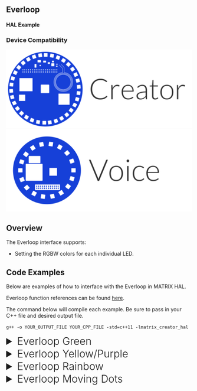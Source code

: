 <h2 style="padding-top:0">Everloop</h2>
<h4 style="padding-top:0">HAL Example</h4>

### Device Compatibility

<img class="creator-compatibility-icon" src="../../img/creator-icon.svg">
<img class="voice-compatibility-icon" src="../../img/voice-icon.svg">

## Overview

The Everloop interface supports:

- Setting the RGBW colors for each individual LED.

## Code Examples

Below are examples of how to interface with the Everloop in MATRIX HAL.

Everloop function references can be found [here](/matrix-hal/reference/everloop).

The command below will compile each example. Be sure to pass in your C++ file and desired output file.

```language-cpp
g++ -o YOUR_OUTPUT_FILE YOUR_CPP_FILE -std=c++11 -lmatrix_creator_hal
```

<details>
<summary style="font-size: 1.75rem; font-weight: 300;">Everloop Green</summary>
The following section shows how to set the Everloop to green. You can download this example <a href="https://raw.githubusercontent.com/matrix-io/matrix-hal-examples/master/everloop/everloop_green.cpp" target="_blank">here</a>.

<h4 style="padding-top:0">Result</h4>

![](/matrix-hal/img/everloop_green.jpg)

<details open>
<summary style="font-size: 1.5rem; font-weight: 300;">Include Statements</summary>
To begin working with the Everloop you need to include these header files.

```language-cpp
// System calls
#include <unistd.h>
// Input/output streams and functions
#include <iostream>

// Interfaces with Everloop
#include "matrix_hal/everloop.h"
// Holds data for Everloop
#include "matrix_hal/everloop_image.h"
// Communicates with MATRIX device
#include "matrix_hal/matrixio_bus.h"
```

</details>

<details open>
<summary style="font-size: 1.5rem; font-weight: 300;">Initial Setup</summary>
You'll then need to setup `MatrixIOBus` in order to communicate with the hardware on your MATRIX device.

```language-cpp
int main() {
  // Create MatrixIOBus object for hardware communication
  matrix_hal::MatrixIOBus bus;
  // Initialize bus and exit program if error occurs
  if (!bus.Init()) return false;
```

</details>

<details open>
<summary style="font-size: 1.5rem; font-weight: 300;">Main Setup</summary>
Now we will create our `EverloopImage` and `Everloop` object and use it to set the Everloop to green for 10 seconds.

```language-cpp
  // The following code is part of main()

  // Holds the number of LEDs on MATRIX device
  int ledCount = bus.MatrixLeds();
  // Create EverloopImage object, with size of ledCount
  matrix_hal::EverloopImage everloop_image(ledCount);
  // Create Everloop object
  matrix_hal::Everloop everloop;
  // Set everloop to use MatrixIOBus bus
  everloop.Setup(&bus);

  // For each led in everloop_image.leds, set led value
  for (matrix_hal::LedValue &led : everloop_image.leds) {
    led.red = 0;
    // Set green to 100
    led.green = 100;
    led.blue = 0;
    led.white = 0;
  }

  // Updates the Everloop on the MATRIX device
  everloop.Write(&everloop_image);

  // Output everloop status to console
  std::cout << "Everloop set to green for 10 seconds." << std::endl;
  
  for (int i = 0; i <= 10; i++) {
    // Output time remaining to console
    std::cout << "Time remaining (s) : " << 10 - i << std::endl;
    // Sleep for 1 second
    usleep(1000000);
  }

  // For each led in everloop_image.leds, set led value to 0
  for (matrix_hal::LedValue &led : everloop_image.leds) {
    // Turn off Everloop
    led.red = 0;
    led.green = 0;
    led.blue = 0;
    led.white = 0;
  }

  // Updates the Everloop on the MATRIX device
  everloop.Write(&everloop_image);

  return 0;
}
```

</details>

</details>

<details>
<summary style="font-size: 1.75rem; font-weight: 300;">Everloop Yellow/Purple</summary>
The following section shows how to set the Everloop to yellow and purple (with color blending). You can download this example <a href="https://raw.githubusercontent.com/matrix-io/matrix-hal-examples/master/everloop/everloop_yellow_purple.cpp" target="_blank">here</a>.

<h4 style="padding-top:0">Result</h4>

![](/matrix-hal/img/everloop_yellow_purple.jpg)

<details open>
<summary style="font-size: 1.5rem; font-weight: 300;">Include Statements</summary>
To begin working with the Everloop you need to include these header files.

```language-cpp
// System calls
#include <unistd.h>
// Input/output streams and functions
#include <iostream>

// Interfaces with Everloop
#include "matrix_hal/everloop.h"
// Holds data for Everloop
#include "matrix_hal/everloop_image.h"
// Communicates with MATRIX device
#include "matrix_hal/matrixio_bus.h"
```

</details>

<details open>
<summary style="font-size: 1.5rem; font-weight: 300;">Initial Setup</summary>
You'll then need to setup `MatrixIOBus` in order to communicate with the hardware on your MATRIX device.

```language-cpp
int main() {
  // Create MatrixIOBus object for hardware communication
  matrix_hal::MatrixIOBus bus;
  // Initialize bus and exit program if error occurs
  if (!bus.Init()) return false;
```

</details>

<details open>
<summary style="font-size: 1.5rem; font-weight: 300;">Main Setup</summary>
Now we will create our `EverloopImage` and `Everloop` object and use it to set the Everloop to yellow and purple for 10 seconds.

```language-cpp
  // The following code is part of main()

  // Holds the number of LEDs on MATRIX device
  int ledCount = bus.MatrixLeds();
  // Create EverloopImage object, with size of ledCount
  matrix_hal::EverloopImage everloop_image(ledCount);
  // Create Everloop object
  matrix_hal::Everloop everloop;
  // Set everloop to use MatrixIOBus bus
  everloop.Setup(&bus);

  // For each led in everloop_image.leds, set led value
  for (int i = 0; i < everloop_image.leds.size(); i++) {
    // When remainder is zero set led to purple
    if (i % 2 == 0) {
      // Blending blue and red to make purple
      everloop_image.leds[i].blue = 40;
      everloop_image.leds[i].red = 40;
    }
    // Else set led to yellow
    else {
      // Blending green and red to make yellow
      everloop_image.leds[i].green = 40;
      everloop_image.leds[i].red = 60;
    }
  }

  // Updates the Everloop on the MATRIX device
  everloop.Write(&everloop_image);

  // Output everloop status to console
  std::cout << "Everloop set to yellow and purple for 10 seconds." << std::endl;

  for (int i = 0; i <= 10; i++) {
    // Output time remaining to console
    std::cout << "Time remaining (s) : " << 10 - i << std::endl;
    // Sleep for 1 second
    usleep(1000000);
  }

  // For each led in everloop_image.leds, set led value to 0
  for (matrix_hal::LedValue &led : everloop_image.leds) {
    // Turn off Everloop
    led.red = 0;
    led.green = 0;
    led.blue = 0;
    led.white = 0;
  }

  // Updates the Everloop on the MATRIX device
  everloop.Write(&everloop_image);

  return 0;
}
```

</details>

</details>

<details>
<summary style="font-size: 1.75rem; font-weight: 300;">Everloop Rainbow</summary>
The following section shows how to set the Everloop to rainbow. You can download this example <a href="https://raw.githubusercontent.com/matrix-io/matrix-hal-examples/master/everloop/everloop_rainbow.cpp" target="_blank">here</a>.

<h4 style="padding-top:0">Result</h4>

![](/matrix-hal/img/everloop_rainbow.gif)

<details open>
<summary style="font-size: 1.5rem; font-weight: 300;">Include Statements</summary>
To begin working with the Everloop you need to include these header files.

```language-cpp
// System calls
#include <unistd.h>
// Input/output streams and functions
#include <iostream>
// Included for sin() function.
#include <cmath>

// Interfaces with Everloop
#include "matrix_hal/everloop.h"
// Holds data for Everloop
#include "matrix_hal/everloop_image.h"
// Communicates with MATRIX device
#include "matrix_hal/matrixio_bus.h"
```

</details>

<details open>
<summary style="font-size: 1.5rem; font-weight: 300;">Initial Setup</summary>
You'll then need to setup `MatrixIOBus` in order to communicate with the hardware on your MATRIX device.

```language-cpp
int main() {
  // Create MatrixIOBus object for hardware communication
  matrix_hal::MatrixIOBus bus;
  // Initialize bus and exit program if error occurs
  if (!bus.Init()) return false;
```

</details>

<details open>
<summary style="font-size: 1.5rem; font-weight: 300;">Main Setup</summary>
Now we will create our `EverloopImage` and `Everloop` object and use it to set the Everloop to rainbow for 10 seconds.

```language-cpp
  // The following code is part of main()

  // Holds the number of LEDs on MATRIX device
  int ledCount = bus.MatrixLeds();
  // Create EverloopImage object, with size of ledCount
  matrix_hal::EverloopImage everloop_image(ledCount);
  // Create Everloop object
  matrix_hal::Everloop everloop;
  // Set everloop to use MatrixIOBus bus
  everloop.Setup(&bus);

  // Variables used for sine wave rainbow logic
  float counter = 0;
  const float freq = 0.375;

  // 10 sec loop for rainbow effect 250*40000 microsec = 10 sec
  for (int i = 0; i <= 250; i++) {
    // For each led in everloop_image.leds, set led value
    for (matrix_hal::LedValue &led : everloop_image.leds) {
      // Sine waves 120 degrees out of phase for rainbow
      led.red =
          (std::sin(freq * counter + (M_PI / 180 * 240)) * 155 + 100) / 10;
      led.green =
          (std::sin(freq * counter + (M_PI / 180 * 120)) * 155 + 100) / 10;
      led.blue = (std::sin(freq * counter + 0) * 155 + 100) / 10;
      // If MATRIX Creator, increment by 0.51
      if (ledCount == 35) {
        counter = counter + 0.51;
      }
      // If MATRIX Voice, increment by 1.01
      if (ledCount == 18) {
        counter = counter + 1.01;
      }
    }

    // Updates the LEDs
    everloop.Write(&everloop_image);

    // If i is 0 (first run)
    if (i == 0) {
      // Output everloop status to console
      std::cout << "Everloop set to rainbow for 10 seconds." << std::endl;
    }
    // If i is cleanly divisible by 25
    if ((i % 25) == 0) {
      std::cout << "Time remaining (s) : " << 10 - (i / 25) << std::endl;
    }

    // Sleep for 40000 microseconds
    usleep(40000);
  }

  // Updates the Everloop on the MATRIX device
  everloop.Write(&everloop_image);

  // For each led in everloop_image.leds, set led value to 0
  for (matrix_hal::LedValue &led : everloop_image.leds) {
    // Turn off Everloop
    led.red = 0;
    led.green = 0;
    led.blue = 0;
    led.white = 0;
  }

  // Updates the Everloop on the MATRIX device
  everloop.Write(&everloop_image);

  return 0;
}
```

</details>

</details>

<details>
<summary style="font-size: 1.75rem; font-weight: 300;">Everloop Moving Dots</summary>
The following section shows how to set the Everloop to moving dots. You can download this example <a href="https://raw.githubusercontent.com/matrix-io/matrix-hal-examples/master/everloop/everloop_moving_dots.cpp" target="_blank">here</a>.

<h4 style="padding-top:0">Result</h4>

![](/matrix-hal/img/everloop_moving_dots.gif)

<details open>
<summary style="font-size: 1.5rem; font-weight: 300;">Include Statements</summary>
To begin working with the Everloop you need to include these header files.

```language-cpp
// System calls
#include <unistd.h>
// Input/output streams and functions
#include <iostream>
// Included for sin() function.
#include <cmath>

// Interfaces with Everloop
#include "matrix_hal/everloop.h"
// Holds data for Everloop
#include "matrix_hal/everloop_image.h"
// Communicates with MATRIX device
#include "matrix_hal/matrixio_bus.h"
```

</details>

<details open>
<summary style="font-size: 1.5rem; font-weight: 300;">Initial Setup</summary>
You'll then need to setup `MatrixIOBus` in order to communicate with the hardware on your MATRIX device.

```language-cpp
int main() {
  // Create MatrixIOBus object for hardware communication
  matrix_hal::MatrixIOBus bus;
  // Initialize bus and exit program if error occurs
  if (!bus.Init()) return false;
```

</details>

<details open>
<summary style="font-size: 1.5rem; font-weight: 300;">Main Setup</summary>
Now we will create our `EverloopImage` and `Everloop` object and use it to set the Everloop to moving dots for 10 seconds.

```language-cpp
  // The following code is part of main()

  // Holds the number of LEDs on MATRIX device
  int ledCount = bus.MatrixLeds();
  // Create EverloopImage object, with size of ledCount
  matrix_hal::EverloopImage everloop_image(ledCount);
  // Create Everloop object
  matrix_hal::Everloop everloop;
  // Set everloop to use MatrixIOBus bus
  everloop.Setup(&bus);

  // Keeps track of location of moving dots
  long counter = 0;

  // 10 sec loop for rainbow effect 500*20000 microsec = 10 sec
  for (int i = 0; i <= 500; i++) {
    // For each led in everloop_image.leds, set led value to 0
    for (matrix_hal::LedValue &led : everloop_image.leds) {
      // Turn off Everloop
      led.red = 0;
      led.green = 0;
      led.blue = 0;
      led.white = 0;
    }

    // Set led color per led
    everloop_image.leds[(counter / 2) % everloop_image.leds.size()].red = 40;
    everloop_image.leds[(counter / 2) % everloop_image.leds.size()].blue = 40;
    everloop_image.leds[(counter / 7) % everloop_image.leds.size()].green = 60;
    everloop_image.leds[(counter / 11) % everloop_image.leds.size()].blue = 60;
    everloop_image
        .leds[everloop_image.leds.size() - 1 -
              (counter % everloop_image.leds.size())]
        .white = 20;

    // Updates the Everloop on the MATRIX device
    everloop.Write(&everloop_image);
    // Increment counter
    counter++;

    // If i is 0 (first run)
    if (i == 0) {
      // Output everloop status to console
      std::cout << "Everloop set to moving dots for 10 seconds." << std::endl;
    }
    // If i is cleanly divisible by 50
    if ((i % 50) == 0) {
      // Output time remaining to console
      std::cout << "Time remaining (s) : " << 10 - (i / 50) << std::endl;
    }

    // Sleep for 20000 microseconds
    usleep(20000);
  }

  // Updates the Everloop on the MATRIX device
  everloop.Write(&everloop_image);

  // For each led in everloop_image.leds, set led value to 0
  for (matrix_hal::LedValue &led : everloop_image.leds) {
    // Turn off Everloop
    led.red = 0;
    led.green = 0;
    led.blue = 0;
    led.white = 0;
  }

  // Updates the Everloop on the MATRIX device
  everloop.Write(&everloop_image);

  return 0;
}
```

</details>

</details>